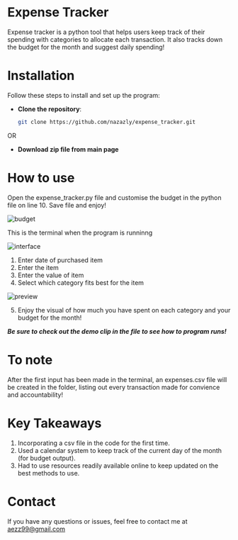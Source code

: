 # Expense Tracker
Expense tracker is a python tool that helps users keep track of their spending with categories to allocate each transaction. It also tracks down the budget for the month and suggest daily spending!

# Installation
Follow these steps to install and set up the program:

- **Clone the repository**:

    ```bash
    git clone https://github.com/nazazly/expense_tracker.git
    ```
OR

- **Download zip file from main page**


# How to use
Open the expense_tracker.py file and customise the budget in the python file on line 10. Save file and enjoy!

![budget](https://github.com/nazazly/expense_tracker/assets/134792092/b22500f0-0c71-4094-b50a-69041188e218)

This is the terminal when the program is runninng

![interface](https://github.com/nazazly/expense_tracker/assets/134792092/cb9be978-d941-4d95-bfc3-560eab9b33be)

1. Enter date of purchased item
2. Enter the item
3. Enter the value of item
4. Select which category fits best for the item

![preview](https://github.com/nazazly/expense_tracker/assets/134792092/ecc6f1f8-1294-48d4-8981-01812bb9036a)

5. Enjoy the visual of how much you have spent on each category and your budget for the month!

***Be sure to check out the demo clip in the file to see how to program runs!***

# To note
After the first input has been made in the terminal, an expenses.csv file will be created in the folder, listing out every transaction made for convience and accountability!

# Key Takeaways
1. Incorporating a csv file in the code for the first time.
2. Used a calendar system to keep track of the current day of the month (for budget output).
3. Had to use resources readily available online to keep updated on the best methods to use.

# Contact
If you have any questions or issues, feel free to contact me at aezz99@gmail.com
